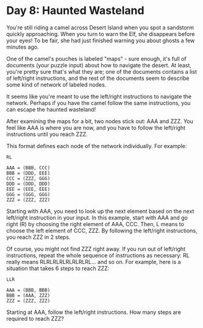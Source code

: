 # Day 8: Haunted Wasteland

You're still riding a camel across Desert Island when you spot a sandstorm
quickly approaching. When you turn to warn the Elf, she disappears before your
eyes! To be fair, she had just finished warning you about ghosts a few minutes
ago.

One of the camel's pouches is labeled "maps" - sure enough, it's full of
documents (your puzzle input) about how to navigate the desert. At least,
you're pretty sure that's what they are; one of the documents contains a list
of left/right instructions, and the rest of the documents seem to describe some
kind of network of labeled nodes.

It seems like you're meant to use the left/right instructions to navigate the
network. Perhaps if you have the camel follow the same instructions, you can
escape the haunted wasteland!

After examining the maps for a bit, two nodes stick out: AAA and ZZZ. You feel
like AAA is where you are now, and you have to follow the left/right
instructions until you reach ZZZ.

This format defines each node of the network individually. For example:

```
RL

AAA = (BBB, CCC)
BBB = (DDD, EEE)
CCC = (ZZZ, GGG)
DDD = (DDD, DDD)
EEE = (EEE, EEE)
GGG = (GGG, GGG)
ZZZ = (ZZZ, ZZZ)
```

Starting with AAA, you need to look up the next element based on the next
left/right instruction in your input. In this example, start with AAA and go
right (R) by choosing the right element of AAA, CCC. Then, L means to choose
the left element of CCC, ZZZ. By following the left/right instructions, you
reach ZZZ in 2 steps.

Of course, you might not find ZZZ right away. If you run out of left/right
instructions, repeat the whole sequence of instructions as necessary: RL really
means RLRLRLRLRLRLRLRL... and so on. For example, here is a situation that
takes 6 steps to reach ZZZ:

```
LLR

AAA = (BBB, BBB)
BBB = (AAA, ZZZ)
ZZZ = (ZZZ, ZZZ)
```

Starting at AAA, follow the left/right instructions. How many steps are
required to reach ZZZ?
